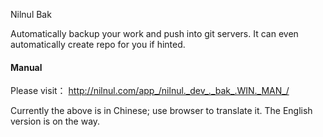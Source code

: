Nilnul Bak 


Automatically backup your work and push into git servers. It can even automatically create repo for you if hinted.

#### Manual
Please visit：
http://nilnul.com/app_/nilnul._dev_._bak_.WIN._MAN_/

Currently the above is in Chinese; use browser to translate it. The English version is on the way.
